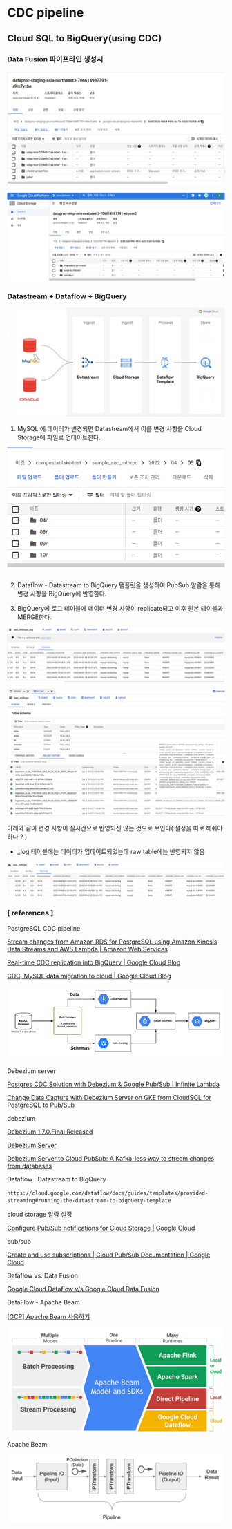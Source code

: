 # CDC pipeline

## Cloud SQL to BigQuery(using CDC)

### Data Fusion 파이프라인 생성시

![Untitled](./img/Untitled%203.png)

![Untitled](./img/Untitled%204.png)

### Datastream + Dataflow + BigQuery

![](./img/Untitled%2010.png)

1. MySQL 에 데이터가 변경되면 Datastream에서 이를 변경 사항을 Cloud Storage에 파일로 업데이트한다.

![change data capture file in Cloud Storage](./img/Untitled%208.png)

2. Dataflow - Datastream to BigQuery 탬플릿을 생성하여 PubSub 알람을 통해 변경 사항을 BigQuery에 반영한다.

3. BigQuery에 로그 테이블에 데이터 변경 사항이 replicate되고 이후 원본 테이블과 MERGE한다.

![`sec_mthprc_log` table](./img/Untitled%207.png)

![MERGE triggered in BigQuery](./img/Untitled%205.png)

아래와 같이 변경 사항이 실시간으로 반영되진 않는 것으로 보인다( 설정을 따로 해줘야 하나 ? )

- _log 테이블에는 데이터가 업데이트되었는데 raw table에는 반영되지 않음

![`sec_mthprc` table](./img/Untitled%206.png)

### [ references ]
PostgreSQL CDC pipeline

[Stream changes from Amazon RDS for PostgreSQL using Amazon Kinesis Data Streams and AWS Lambda | Amazon Web Services](https://aws.amazon.com/ko/blogs/database/stream-changes-from-amazon-rds-for-postgresql-using-amazon-kinesis-data-streams-and-aws-lambda/)

[Real-time CDC replication into BigQuery | Google Cloud Blog](https://cloud.google.com/blog/products/data-analytics/real-time-cdc-replication-bigquery)

[CDC, MySQL data migration to cloud | Google Cloud Blog](https://cloud.google.com/blog/products/data-analytics/how-to-move-data-from-mysql-to-bigquery)

![Untitled](./img/Untitled.png)


Debezium server

[Postgres CDC Solution with Debezium & Google Pub/Sub | Infinite Lambda](https://infinitelambda.com/post/postgres-cdc-debezium-google-pubsub/)

[Change Data Capture with Debezium Server on GKE from CloudSQL for PostgreSQL to Pub/Sub](https://medium.com/google-cloud/change-data-capture-with-debezium-server-on-gke-from-cloudsql-for-postgresql-to-pub-sub-d1c0b92baa98)

debezium

[Debezium 1.7.0.Final Released](https://debezium.io/blog/2021/10/04/debezium-1-7-final-released/)

[Debezium Server](https://debezium.io/documentation/reference/operations/debezium-server.html)

[Debezium Server to Cloud PubSub: A Kafka-less way to stream changes from databases](https://medium.com/nerd-for-tech/debezium-server-to-cloud-pubsub-a-kafka-less-way-to-stream-changes-from-databases-1d6edc97da40)

Dataflow : Datastream to BigQuery

`https://cloud.google.com/dataflow/docs/guides/templates/provided-streaming#running-the-datastream-to-bigquery-template`

cloud storage 알람 설정

[Configure Pub/Sub notifications for Cloud Storage | Google Cloud](https://cloud.google.com/storage/docs/reporting-changes#gsutil)

pub/sub

[Create and use subscriptions | Cloud Pub/Sub Documentation | Google Cloud](https://cloud.google.com/pubsub/docs/create-subscription)

Dataflow vs. Data Fusion

[Google Cloud Dataflow v/s Google Cloud Data Fusion](https://stackoverflow.com/questions/56946958/google-cloud-dataflow-v-s-google-cloud-data-fusion)

DataFlow - Apache Beam

[[GCP] Apache Beam 사용하기](https://medium.com/@kiseon_twt/gcp-apache-beam-%EC%82%AC%EC%9A%A9%ED%95%98%EA%B8%B0-8737122b276b)

![Untitled](./img/Untitled%201.png)

Apache Beam

![Untitled](./img/Untitled%202.png)